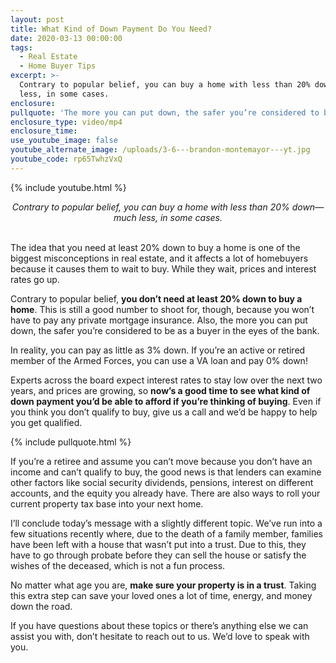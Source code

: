 ```yaml
---
layout: post
title: What Kind of Down Payment Do You Need?
date: 2020-03-13 00:00:00
tags:
  - Real Estate
  - Home Buyer Tips
excerpt: >-
  Contrary to popular belief, you can buy a home with less than 20% down—much
  less, in some cases.
enclosure:
pullquote: 'The more you can put down, the safer you’re considered to be as a buyer.'
enclosure_type: video/mp4
enclosure_time:
use_youtube_image: false
youtube_alternate_image: /uploads/3-6---brandon-montemayor---yt.jpg
youtube_code: rp65TwhzVxQ
---
```


{% include youtube.html %}

<center><em>Contrary to popular belief, you can buy a home with less than 20% down—much less, in some cases.</em></center>

<br>The idea that you need at least 20% down to buy a home is one of the biggest misconceptions in real estate, and it affects a lot of homebuyers because it causes them to wait to buy. While they wait, prices and interest rates go up.

Contrary to popular belief, **you don’t need at least 20% down to buy a home**. This is still a good number to shoot for, though, because you won’t have to pay any private mortgage insurance. Also, the more you can put down, the safer you’re considered to be as a buyer in the eyes of the bank.

In reality, you can pay as little as 3% down. If you’re an active or retired member of the Armed Forces, you can use a VA loan and pay 0% down\!

Experts across the board expect interest rates to stay low over the next two years, and prices are growing, so **now’s a good time to see what kind of down payment you’d be able to afford if you’re thinking of buying**. Even if you think you don’t qualify to buy, give us a call and we’d be happy to help you get qualified.

{% include pullquote.html %}

If you’re a retiree and assume you can’t move because you don’t have an income and can’t qualify to buy, the good news is that lenders can examine other factors like social security dividends, pensions, interest on different accounts, and the equity you already have. There are also ways to roll your current property tax base into your next home.

I’ll conclude today’s message with a slightly different topic. We’ve run into a few situations recently where, due to the death of a family member, families have been left with a house that wasn’t put into a trust. Due to this, they have to go through probate before they can sell the house or satisfy the wishes of the deceased, which is not a fun process.

No matter what age you are, **make sure your property is in a trust**. Taking this extra step can save your loved ones a lot of time, energy, and money down the road.

If you have questions about these topics or there’s anything else we can assist you with, don’t hesitate to reach out to us. We’d love to speak with you.